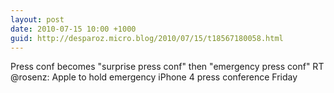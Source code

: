 ```yaml
---
layout: post
date: 2010-07-15 10:00 +1000
guid: http://desparoz.micro.blog/2010/07/15/t18567180058.html
---
```

Press conf becomes "surprise press conf" then "emergency press conf" RT @rosenz: Apple to hold emergency iPhone 4 press conference Friday
